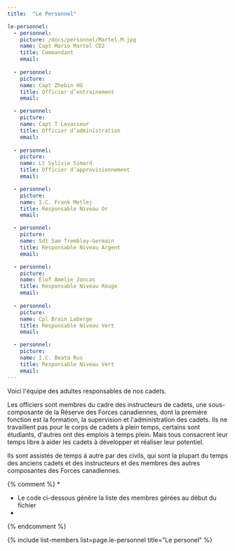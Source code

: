 ```yaml
---
title:  "Le Personnel"  

le-personnel:
  - personnel:
    picture: /docs/personnel/Martel.M.jpg
    name: Capt Mario Martel CD2
    title: Commandant
    email: 
  
  - personnel:
    picture: 
    name: Capt Zhebin HU
    title: Officier d’entrainement
    email: 

  - personnel:
    picture: 
    name: Capt T Levasseur
    title: Officier d’administration
    email: 
  
  - personnel:
    picture: 
    name: Lt Sylivie Simard
    title: Officier d’approvisionnement
    email: 

  - personnel:
    picture: 
    name: I.C. Frank Metlej
    title: Responsable Niveau Or
    email: 

  - personnel:
    picture: 
    name: Sdt Sam Tremblay-Germain
    title: Responsable Niveau Argent
    email: 

  - personnel:
    picture: 
    name: Elof Amelie Joncas
    title: Responsable Niveau Rouge
    email: 
  
  - personnel:
    picture: 
    name: Cpl Brain Laberge
    title: Responsable Niveau Vert
    email: 

  - personnel:
    picture: 
    name: I.C. Beata Rus
    title: Responsable Niveau Vert
    email:
---
```


Voici l'équipe des adultes responsables de nos cadets.

Les officiers sont membres du cadre des instructeurs de cadets, une sous-composante de la Réserve des Forces canadiennes, dont la première fonction est la formation, la supervision et l'administration des cadets. Ils ne travaillent pas pour le corps de cadets à plein temps, certains sont étudiants, d'autres ont des emplois à temps plein. Mais tous consacrent leur temps libre à aider les cadets à développer et réaliser leur potentiel.

Ils sont assistés de temps à autre par des civils, qui sont la plupart du temps des anciens cadets et des instructeurs et des membres des autres composantes des Forces canadiennes.




{% comment %}
*
*  Le code ci-dessous génêre la liste des membres gérées au début du fichier
*
{% endcomment %}

{% include list-members list=page.le-personnel title="Le personel" %}
